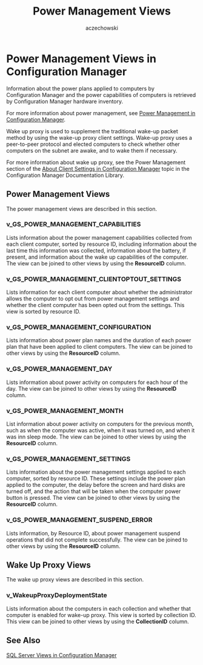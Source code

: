 ﻿---
title: Power Management Views
titleSuffix: Configuration Manager
description: Information about the power plans applied to computers by Configuration Manager.
ms.date: 04/30/2019
ms.prod: configuration-manager
ms.technology: configmgr-other #app client compliance hybrid osd protect sum
ms.topic: conceptual
ms.collection: M365-identity-device-management
ms.assetid: bfb0f6a9-09c1-4065-b0e5-be06cdc1800a
author: aczechowski
ms.author: aaroncz
manager: dougeby
---

# Power Management Views in Configuration Manager

Information about the power plans applied to computers by Configuration Manager and the power capabilities of computers is retrieved by Configuration Manager hardware inventory.

For more information about power management, see [Power Management in Configuration Manager](https://docs.microsoft.com/en-us/previous-versions/system-center/system-center-2012-R2/gg682043(v=technet.10)).

Wake up proxy is used to supplement the traditional wake-up packet method by using the wake-up proxy client settings. Wake-up proxy uses a peer-to-peer protocol and elected computers to check whether other computers on the subnet are awake, and to wake them if necessary.

For more information about wake up proxy, see the Power Management section of the [About Client Settings in Configuration Manager](https://docs.microsoft.com/en-us/previous-versions/system-center/system-center-2012-R2/gg682067(v=technet.10)) topic in the Configuration Manager Documentation Library.

## Power Management Views

The power management views are described in this section.

### v_GS_POWER_MANAGEMENT_CAPABILITIES

Lists information about the power management capabilities collected from each client computer, sorted by resource ID, including information about the last time this information was collected, information about the battery, if present, and information about the wake up capabilities of the computer.
The view can be joined to other views by using the **ResourceID** column.

### v_GS_POWER_MANAGEMENT_CLIENTOPTOUT_SETTINGS

Lists information for each client computer about whether the administrator allows the computer to opt out from power management settings and whether the client computer has been opted out from the settings. This view is sorted by resource ID.

### v_GS_POWER_MANAGEMENT_CONFIGURATION

Lists information about power plan names and the duration of each power plan that have been applied to client computers.
The view can be joined to other views by using the **ResourceID** column.

### v_GS_POWER_MANAGEMENT_DAY

Lists information about power activity on computers for each hour of the day.
The view can be joined to other views by using the **ResourceID** column.

### v_GS_POWER_MANAGEMENT_MONTH

List information about power activity on computers for the previous month, such as when the computer was active, when it was turned on, and when it was inn sleep mode.
The view can be joined to other views by using the **ResourceID** column.

### v_GS_POWER_MANAGEMENT_SETTINGS

Lists information about the power management settings applied to each computer, sorted by resource ID. These settings include the power plan applied to the computer, the delay before the screen and hard disks are turned off, and the action that will be taken when the computer power button is pressed.
The view can be joined to other views by using the **ResourceID** column.

### v_GS_POWER_MANAGEMENT_SUSPEND_ERROR

Lists information, by Resource ID, about power management suspend operations that did not complete successfully.
The view can be joined to other views by using the **ResourceID** column.

## Wake Up Proxy Views

The wake up proxy views are described in this section.

### v_WakeupProxyDeploymentState

Lists information about the computers in each collection and whether that computer is enabled for wake-up proxy. This view is sorted by collection ID.
This view can be joined to other views by using the **CollectionID** column.

## See Also

[SQL Server Views in Configuration Manager](sql-server-views-configuration-manager.md) 